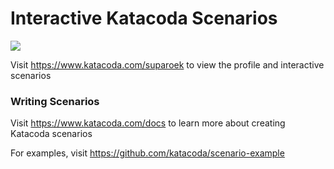 # Interactive Katacoda Scenarios

[![](http://shields.katacoda.com/katacoda/suparoek/count.svg)](https://www.katacoda.com/suparoek "Get your profile on Katacoda.com")

Visit https://www.katacoda.com/suparoek to view the profile and interactive scenarios

### Writing Scenarios
Visit https://www.katacoda.com/docs to learn more about creating Katacoda scenarios

For examples, visit https://github.com/katacoda/scenario-example
